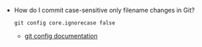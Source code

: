 - How do I commit case-sensitive only filename changes in Git?

  ```
  git config core.ignorecase false
  ```
  - [git config documentation](https://jk.gs/git-config.html)


  